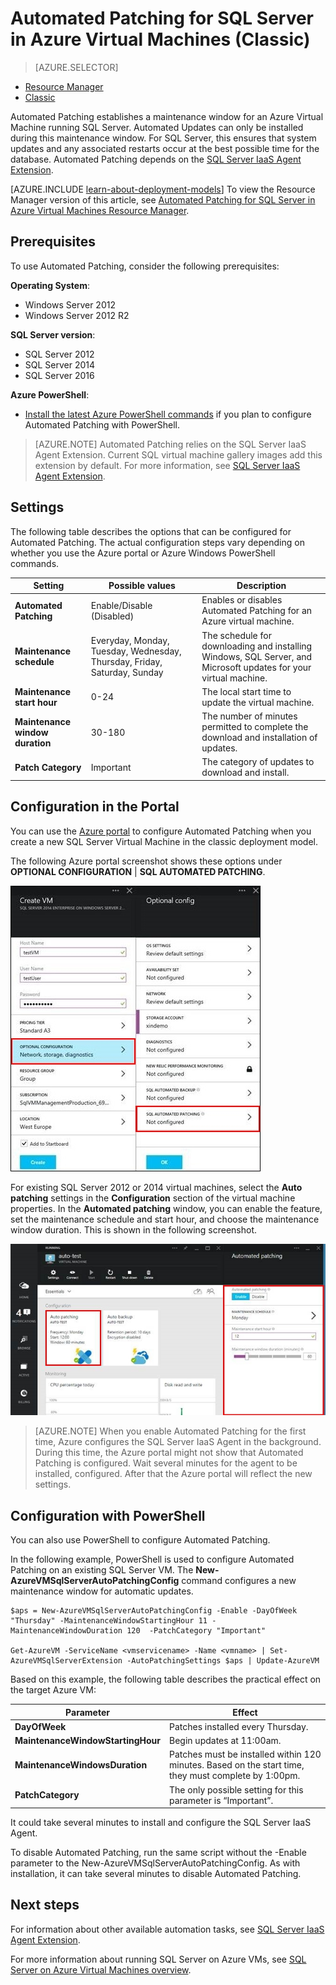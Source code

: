 <properties
	pageTitle="Automated Patching for SQL Server VMs (Classic) | Microsoft Azure"
	description="Explains the Automated Patching feature for SQL Server Virtual Machines running in Azure using the classic deployment mode."
	services="virtual-machines-windows"
	documentationCenter="na"
	authors="rothja"
	manager="jhubbard"
	editor=""
	tags="azure-service-management" />
<tags
	ms.service="virtual-machines-windows"
	ms.devlang="na"
	ms.topic="article"
	ms.tgt_pltfrm="vm-windows-sql-server"
	ms.workload="infrastructure-services"
	ms.date="05/18/2016"
	ms.author="jroth" />

# Automated Patching for SQL Server in Azure Virtual Machines (Classic)

> [AZURE.SELECTOR]
- [Resource Manager](virtual-machines-windows-sql-automated-patching.md)
- [Classic](virtual-machines-windows-classic-sql-automated-patching.md)

Automated Patching establishes a maintenance window for an Azure Virtual Machine running SQL Server. Automated Updates can only be installed during this maintenance window. For SQL Server, this ensures that system updates and any associated restarts occur at the best possible time for the database. Automated Patching depends on the [SQL Server IaaS Agent Extension](virtual-machines-windows-classic-sql-server-agent-extension.md).

[AZURE.INCLUDE [learn-about-deployment-models](../../includes/learn-about-deployment-models-classic-include.md)] To view the Resource Manager version of this article, see [Automated Patching for SQL Server in Azure Virtual Machines Resource Manager](virtual-machines-windows-sql-automated-patching.md).

## Prerequisites

To use Automated Patching, consider the following prerequisites:

**Operating System**:

- Windows Server 2012
- Windows Server 2012 R2

**SQL Server version**:

- SQL Server 2012
- SQL Server 2014
- SQL Server 2016

**Azure PowerShell**:

- [Install the latest Azure PowerShell commands](../powershell-install-configure.md) if you plan to configure Automated Patching with PowerShell.

>[AZURE.NOTE] Automated Patching relies on the SQL Server IaaS Agent Extension. Current SQL virtual machine gallery images add this extension by default. For more information, see [SQL Server IaaS Agent Extension](virtual-machines-windows-classic-sql-server-agent-extension.md).

## Settings

The following table describes the options that can be configured for Automated Patching. The actual configuration steps vary depending on whether you use the Azure portal or Azure Windows PowerShell commands.

|Setting|Possible values|Description|
|---|---|---|
|**Automated Patching**|Enable/Disable (Disabled)|Enables or disables Automated Patching for an Azure virtual machine.|
|**Maintenance schedule**|Everyday, Monday, Tuesday, Wednesday, Thursday, Friday, Saturday, Sunday|The schedule for downloading and installing Windows, SQL Server, and Microsoft updates for your virtual machine.|
|**Maintenance start hour**|0-24|The local start time to update the virtual machine.|
|**Maintenance window duration**|30-180|The number of minutes permitted to complete the download and installation of updates.|
|**Patch Category**|Important|The category of updates to download and install.|

## Configuration in the Portal

You can use the [Azure portal](http://go.microsoft.com/fwlink/?LinkID=525040&clcid=0x409) to configure Automated Patching when you create a new SQL Server Virtual Machine in the classic deployment model.

The following Azure portal screenshot shows these options under **OPTIONAL CONFIGURATION** | **SQL AUTOMATED PATCHING**.

![SQL Automatic Patching in Azure portal](./media/virtual-machines-windows-classic-sql-automated-patching/IC778484.jpg)

For existing SQL Server 2012 or 2014 virtual machines, select the **Auto patching** settings in the **Configuration** section of the virtual machine properties. In the **Automated patching** window, you can enable the feature, set the maintenance schedule and start hour, and choose the maintenance window duration. This is shown in the following screenshot.

![Automated Patching Configuration in Azure portal](./media/virtual-machines-windows-classic-sql-automated-patching/IC792132.jpg)

>[AZURE.NOTE] When you enable Automated Patching for the first time, Azure configures the SQL Server IaaS Agent in the background. During this time, the Azure portal might not show that Automated Patching is configured. Wait several minutes for the agent to be installed, configured. After that the Azure portal will reflect the new settings.

## Configuration with PowerShell

You can also use PowerShell to configure Automated Patching.

In the following example, PowerShell is used to configure Automated Patching on an existing SQL Server VM. The **New-AzureVMSqlServerAutoPatchingConfig** command configures a new maintenance window for automatic updates.

    $aps = New-AzureVMSqlServerAutoPatchingConfig -Enable -DayOfWeek "Thursday" -MaintenanceWindowStartingHour 11 -MaintenanceWindowDuration 120  -PatchCategory "Important"

    Get-AzureVM -ServiceName <vmservicename> -Name <vmname> | Set-AzureVMSqlServerExtension -AutoPatchingSettings $aps | Update-AzureVM

Based on this example, the following table describes the practical effect on the target Azure VM:

|Parameter|Effect|
|---|---|
|**DayOfWeek**|Patches installed every Thursday.|
|**MaintenanceWindowStartingHour**|Begin updates at 11:00am.|
|**MaintenanceWindowsDuration**|Patches must be installed within 120 minutes. Based on the start time, they must complete by 1:00pm.|
|**PatchCategory**|The only possible setting for this parameter is “Important”.|

It could take several minutes to install and configure the SQL Server IaaS Agent.

To disable Automated Patching, run the same script without the -Enable parameter to the New-AzureVMSqlServerAutoPatchingConfig. As with installation, it can take several minutes to disable Automated Patching.

## Next steps

For information about other available automation tasks, see [SQL Server IaaS Agent Extension](virtual-machines-windows-classic-sql-server-agent-extension.md).

For more information about running SQL Server on Azure VMs, see [SQL Server on Azure Virtual Machines overview](virtual-machines-windows-sql-server-iaas-overview.md).
